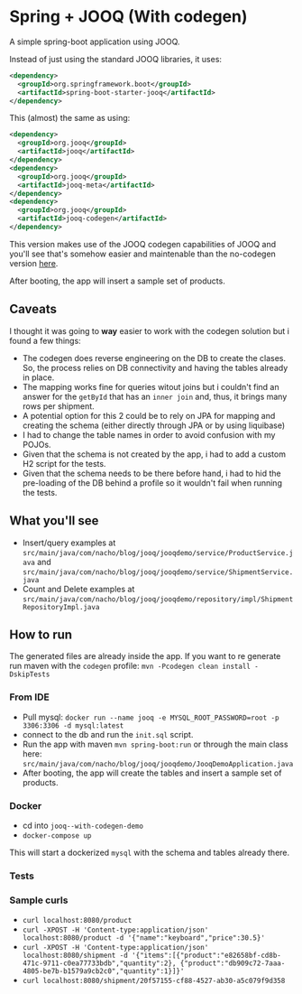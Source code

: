 # Spring + JOOQ (With codegen)

A simple spring-boot application using JOOQ.

Instead of just using the standard JOOQ libraries, it uses:

```xml
<dependency>
  <groupId>org.springframework.boot</groupId>
  <artifactId>spring-boot-starter-jooq</artifactId>
</dependency>
```

This (almost) the same as using:

```xml
<dependency>
  <groupId>org.jooq</groupId>
  <artifactId>jooq</artifactId>
</dependency>
<dependency>
  <groupId>org.jooq</groupId>
  <artifactId>jooq-meta</artifactId>
</dependency>
<dependency>
  <groupId>org.jooq</groupId>
  <artifactId>jooq-codegen</artifactId>
</dependency>
```

This version makes use of the JOOQ codegen capabilities of JOOQ and you'll see that's somehow easier and maintenable than the no-codegen version [here](https://github.com/nacho270/db-libraries-demos/tree/master/jooq-no-codegen-demo).

After booting, the app will insert a sample set of products.

## Caveats

I thought it was going to **way** easier to work with the codegen solution but i found a few things:

- The codegen does reverse engineering on the DB to create the clases. So, the process relies on DB connectivity and having the tables already in place.
- The mapping works fine for queries witout joins but i couldn't find an answer for the `getById` that has an `inner join` and, thus, it brings many rows per shipment.
- A potential option for this 2 could be to rely on JPA for mapping and creating the schema (either directly through JPA or by using liquibase)
- I had to change the table names in order to avoid confusion with my POJOs.
- Given that the schema is not created by the app, i had to add a custom H2 script for the tests.
- Given that the schema needs to be there before hand, i had to hid the pre-loading of the DB behind a profile so it wouldn't fail when running the tests.

## What you'll see

- Insert/query examples at `src/main/java/com/nacho/blog/jooq/jooqdemo/service/ProductService.java` and `src/main/java/com/nacho/blog/jooq/jooqdemo/service/ShipmentService.java`
- Count and Delete examples at `src/main/java/com/nacho/blog/jooq/jooqdemo/repository/impl/ShipmentRepositoryImpl.java`

## How to run

The generated files are already inside the app. If you want to re generate run maven with the `codegen` profile: `mvn -Pcodegen clean install -DskipTests`

### From IDE
- Pull mysql: `docker run --name jooq -e MYSQL_ROOT_PASSWORD=root -p 3306:3306 -d mysql:latest`
- connect to the db and run the `init.sql` script.
- Run the app with maven `mvn spring-boot:run` or through the main class here: `src/main/java/com/nacho/blog/jooq/jooqdemo/JooqDemoApplication.java`
- After booting, the app will create the tables and insert a sample set of products.

### Docker

- cd into `jooq--with-codegen-demo`
- `docker-compose up`

This will start a dockerized `mysql` with the schema and tables already there.

### Tests



### Sample curls

- `curl localhost:8080/product`
- `curl -XPOST -H 'Content-type:application/json' localhost:8080/product -d '{"name":"keyboard","price":30.5}'`
- `curl -XPOST -H 'Content-type:application/json' localhost:8080/shipment -d '{"items":[{"product":"e82658bf-cd8b-471c-9711-c0ea77733bdb","quantity":2}, {"product":"db909c72-7aaa-4805-be7b-b1579a9cb2c0","quantity":1}]}'`
- `curl localhost:8080/shipment/20f57155-cf88-4527-ab30-a5c079f9d358`

